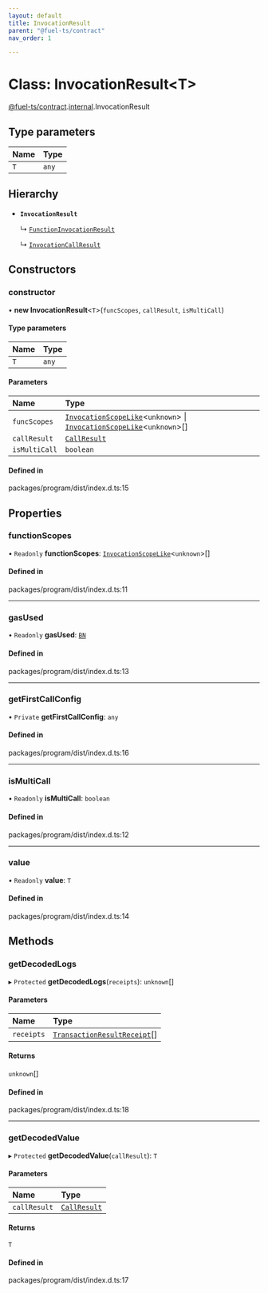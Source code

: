 ```yaml
---
layout: default
title: InvocationResult
parent: "@fuel-ts/contract"
nav_order: 1

---
```


# Class: InvocationResult<T\>

[@fuel-ts/contract](../index.md).[internal](../namespaces/internal.md).InvocationResult

## Type parameters

| Name | Type |
| :------ | :------ |
| `T` | `any` |

## Hierarchy

- **`InvocationResult`**

  ↳ [`FunctionInvocationResult`](internal-FunctionInvocationResult.md)

  ↳ [`InvocationCallResult`](internal-InvocationCallResult.md)

## Constructors

### constructor

• **new InvocationResult**<`T`\>(`funcScopes`, `callResult`, `isMultiCall`)

#### Type parameters

| Name | Type |
| :------ | :------ |
| `T` | `any` |

#### Parameters

| Name | Type |
| :------ | :------ |
| `funcScopes` | [`InvocationScopeLike`](../namespaces/internal.md#invocationscopelike)<`unknown`\> \| [`InvocationScopeLike`](../namespaces/internal.md#invocationscopelike)<`unknown`\>[] |
| `callResult` | [`CallResult`](../namespaces/internal.md#callresult) |
| `isMultiCall` | `boolean` |

#### Defined in

packages/program/dist/index.d.ts:15

## Properties

### functionScopes

• `Readonly` **functionScopes**: [`InvocationScopeLike`](../namespaces/internal.md#invocationscopelike)<`unknown`\>[]

#### Defined in

packages/program/dist/index.d.ts:11

___

### gasUsed

• `Readonly` **gasUsed**: [`BN`](internal-BN.md)

#### Defined in

packages/program/dist/index.d.ts:13

___

### getFirstCallConfig

• `Private` **getFirstCallConfig**: `any`

#### Defined in

packages/program/dist/index.d.ts:16

___

### isMultiCall

• `Readonly` **isMultiCall**: `boolean`

#### Defined in

packages/program/dist/index.d.ts:12

___

### value

• `Readonly` **value**: `T`

#### Defined in

packages/program/dist/index.d.ts:14

## Methods

### getDecodedLogs

▸ `Protected` **getDecodedLogs**(`receipts`): `unknown`[]

#### Parameters

| Name | Type |
| :------ | :------ |
| `receipts` | [`TransactionResultReceipt`](../namespaces/internal.md#transactionresultreceipt)[] |

#### Returns

`unknown`[]

#### Defined in

packages/program/dist/index.d.ts:18

___

### getDecodedValue

▸ `Protected` **getDecodedValue**(`callResult`): `T`

#### Parameters

| Name | Type |
| :------ | :------ |
| `callResult` | [`CallResult`](../namespaces/internal.md#callresult) |

#### Returns

`T`

#### Defined in

packages/program/dist/index.d.ts:17
